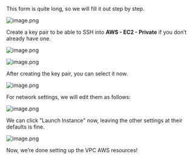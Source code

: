 
This form is quite long, so we will fill it out step by step.


![image.png](https://prod-files-secure.s3.us-west-2.amazonaws.com/d5da4832-3825-4b06-9f7d-86c687d890a2/b5018226-36ec-4e95-a65c-6cf2a10e77aa/image.png?X-Amz-Algorithm=AWS4-HMAC-SHA256&X-Amz-Content-Sha256=UNSIGNED-PAYLOAD&X-Amz-Credential=AKIAT73L2G45HZZMZUHI%2F20240903%2Fus-west-2%2Fs3%2Faws4_request&X-Amz-Date=20240903T084457Z&X-Amz-Expires=3600&X-Amz-Signature=185aebfa78962f395cbc7913d12662eb2f1d43f33867a1104cd78ccadbbe0867&X-Amz-SignedHeaders=host&x-id=GetObject)


Create a key pair to be able to SSH into **AWS - EC2 - Private** if you don’t already have one.


![image.png](https://prod-files-secure.s3.us-west-2.amazonaws.com/d5da4832-3825-4b06-9f7d-86c687d890a2/b91c40ad-eb69-4175-8a44-2980d709c864/image.png?X-Amz-Algorithm=AWS4-HMAC-SHA256&X-Amz-Content-Sha256=UNSIGNED-PAYLOAD&X-Amz-Credential=AKIAT73L2G45HZZMZUHI%2F20240903%2Fus-west-2%2Fs3%2Faws4_request&X-Amz-Date=20240903T084457Z&X-Amz-Expires=3600&X-Amz-Signature=67af9252178e3785295e5bddf59af707ba0d79c0daeac83043fa2d8f32801ba5&X-Amz-SignedHeaders=host&x-id=GetObject)


![image.png](https://prod-files-secure.s3.us-west-2.amazonaws.com/d5da4832-3825-4b06-9f7d-86c687d890a2/d8a694e6-9e80-4143-bf2f-de202544e9d6/image.png?X-Amz-Algorithm=AWS4-HMAC-SHA256&X-Amz-Content-Sha256=UNSIGNED-PAYLOAD&X-Amz-Credential=AKIAT73L2G45HZZMZUHI%2F20240903%2Fus-west-2%2Fs3%2Faws4_request&X-Amz-Date=20240903T084457Z&X-Amz-Expires=3600&X-Amz-Signature=15f3cb0918d81e1e06942ba81866974347ac8a74f0f572f8008e2270e6bebb87&X-Amz-SignedHeaders=host&x-id=GetObject)


After creating the key pair, you can select it now.


![image.png](https://prod-files-secure.s3.us-west-2.amazonaws.com/d5da4832-3825-4b06-9f7d-86c687d890a2/f0770b20-a220-4560-8b7a-5ac33d96de85/image.png?X-Amz-Algorithm=AWS4-HMAC-SHA256&X-Amz-Content-Sha256=UNSIGNED-PAYLOAD&X-Amz-Credential=AKIAT73L2G45HZZMZUHI%2F20240903%2Fus-west-2%2Fs3%2Faws4_request&X-Amz-Date=20240903T084457Z&X-Amz-Expires=3600&X-Amz-Signature=2750c86951fa11ea870c9edcdbfd99e5af1c9d004df445e94dd1016cdb7e9926&X-Amz-SignedHeaders=host&x-id=GetObject)


For network settings, we will edit them as follows:


![image.png](https://prod-files-secure.s3.us-west-2.amazonaws.com/d5da4832-3825-4b06-9f7d-86c687d890a2/c595234b-dbdc-4f83-b684-4c350daca38e/image.png?X-Amz-Algorithm=AWS4-HMAC-SHA256&X-Amz-Content-Sha256=UNSIGNED-PAYLOAD&X-Amz-Credential=AKIAT73L2G45HZZMZUHI%2F20240903%2Fus-west-2%2Fs3%2Faws4_request&X-Amz-Date=20240903T084457Z&X-Amz-Expires=3600&X-Amz-Signature=e08e0356af5925800e84863b0b197c6e31112ff77d512ef29866bad68e62f1b8&X-Amz-SignedHeaders=host&x-id=GetObject)


We can click "Launch Instance" now, leaving the other settings at their defaults is fine.


![image.png](https://prod-files-secure.s3.us-west-2.amazonaws.com/d5da4832-3825-4b06-9f7d-86c687d890a2/79b9cff1-0e52-4a72-87af-dae0b5516d0d/image.png?X-Amz-Algorithm=AWS4-HMAC-SHA256&X-Amz-Content-Sha256=UNSIGNED-PAYLOAD&X-Amz-Credential=AKIAT73L2G45HZZMZUHI%2F20240903%2Fus-west-2%2Fs3%2Faws4_request&X-Amz-Date=20240903T084457Z&X-Amz-Expires=3600&X-Amz-Signature=e2335a156344b10aa9f0b0e673ab6db51b38a080ff745f044a00e03bb1540b02&X-Amz-SignedHeaders=host&x-id=GetObject)


Now, we’re done setting up the VPC AWS resources!

